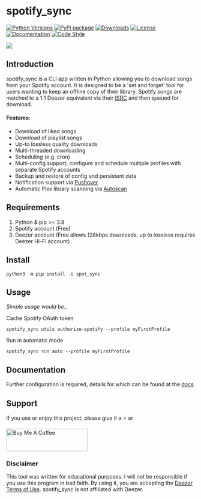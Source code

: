 # spotify_sync
[![Python Versions](https://img.shields.io/pypi/pyversions/spot_sync)](https://pypi.org/project/spotify-sync/)
[![PyPi package](https://img.shields.io/pypi/v/spot-sync)](https://pypi.org/project/spot-sync/)
[![Downloads](https://static.pepy.tech/badge/spot-sync/month)](https://pepy.tech/project/spot-sync)
[![License](https://img.shields.io/github/license/jbh-cloud/spotify_sync)](https://github.com/jbh-cloud/spotify_sync/blob/main/LICENSE.md)
[![Documentation](https://img.shields.io/badge/docs-%20-yellow)](https://docs.spotify-sync.jbh.cloud/)
[![Code Style](https://img.shields.io/badge/code%20style-black-000000.svg)]()

![](run_example.gif)

## Introduction

spotify_sync is a CLI app written in Python allowing you to download songs from your Spotify account. It is designed to be a 'set and forget' tool for users wanting to keep an offline copy of their library. Spotify songs are matched to a 1:1 Deezer equivalent via their [ISRC](https://en.wikipedia.org/wiki/International_Standard_Recording_Code) and then queued for download.

#### Features:

* Download of liked songs
* Download of playlist songs
* Up-to lossless quality downloads
* Multi-threaded downloading
* Scheduling (e.g. cron)
* Multi-config support; configure and schedule multiple profiles with separate Spotify accounts
* Backup and restore of config and persistent data
* Notification support via [Pushover](https://pushover.net/)
* Automatic Plex library scanning via [Autoscan](https://github.com/Cloudbox/autoscan)


## Requirements
1. Python & pip >= 3.8
2. Spotify account (Free)
3. Deezer account (Free allows 128kbps downloads, up to lossless requires Deezer Hi-Fi account)


## Install

```
python3 -m pip install -U spot_sync
```

## Usage

*Simple usage would be..*

Cache Spotify OAuth token
```
spotify_sync utils authorize-spotify --profile myFirstProfile
```

Run in automatic mode
```
spotify_sync run auto --profile myFirstProfile
```

## Documentation

Further configuration is required, details for which can be found at the [docs](https://docs.spotify-sync.jbh.cloud/).


## Support

If you use or enjoy this project, please give it a :star: or

<a href="https://www.buymeacoffee.com/jbhcloud" target="_blank"><img src="https://cdn.buymeacoffee.com/buttons/v2/default-yellow.png" alt="Buy Me A Coffee" style="height: 60px !important;width: 217px !important;" ></a>


### Disclaimer

This tool was written for educational purposes. I will not be responsible if you use this program in bad faith. By using it, you are accepting the [Deezer Terms of Use](https://www.deezer.com/legal/cgu).
    spotify_sync is not affiliated with Deezer.
